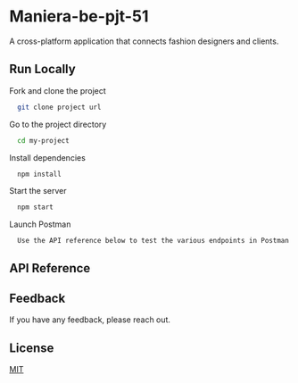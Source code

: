 # Maniera-be-pjt-51
A cross-platform application that connects fashion designers and clients.

## Run Locally

Fork and clone the project

```bash
  git clone project url
```

Go to the project directory

```bash
  cd my-project
```

Install dependencies

```bash
  npm install
```

Start the server

```bash
  npm start
```

Launch Postman

```Postman
  Use the API reference below to test the various endpoints in Postman
```

## API Reference

## Feedback

If you have any feedback, please reach out.

## License

[MIT](https://choosealicense.com/licenses/mit/)
